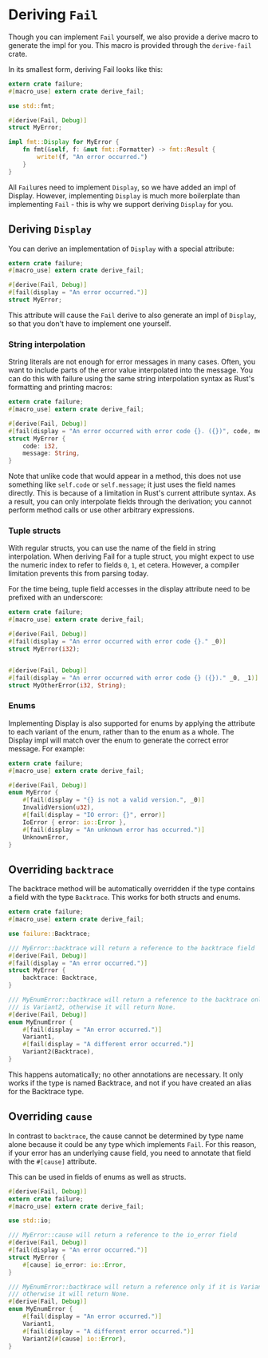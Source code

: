 # Deriving `Fail`

Though you can implement `Fail` yourself, we also provide a derive macro to
generate the impl for you. This macro is provided through the `derive-fail`
crate.

In its smallest form, deriving Fail looks like this:

```rust
extern crate failure;
#[macro_use] extern crate derive_fail;

use std::fmt;

#[derive(Fail, Debug)]
struct MyError;

impl fmt::Display for MyError {
    fn fmt(&self, f: &mut fmt::Formatter) -> fmt::Result {
        write!(f, "An error occurred.")
    }
}
```

All `Fail`ures need to implement `Display`, so we have added an impl of
Display. However, implementing `Display` is much more boilerplate than
implementing `Fail` - this is why we support deriving `Display` for you.

## Deriving `Display`

You can derive an implementation of `Display` with a special attribute:

```rust
extern crate failure;
#[macro_use] extern crate derive_fail;

#[derive(Fail, Debug)]
#[fail(display = "An error occurred.")]
struct MyError;
```

This attribute will cause the `Fail` derive to also generate an impl of
`Display`, so that you don't have to implement one yourself.

### String interpolation

String literals are not enough for error messages in many cases. Often, you
want to include parts of the error value interpolated into the message. You can
do this with failure using the same string interpolation syntax as Rust's
formatting and printing macros:

```rust
extern crate failure;
#[macro_use] extern crate derive_fail;

#[derive(Fail, Debug)]
#[fail(display = "An error occurred with error code {}. ({})", code, message)]
struct MyError {
    code: i32,
    message: String,
}
```

Note that unlike code that would appear in a method, this does not use
something like `self.code` or `self.message`; it just uses the field names
directly. This is because of a limitation in Rust's current attribute syntax.
As a result, you can only interpolate fields through the derivation; you cannot
perform method calls or use other arbitrary expressions.

### Tuple structs

With regular structs, you can use the name of the field in string
interpolation. When deriving Fail for a tuple struct, you might expect to use
the numeric index to refer to fields `0`, `1`, et cetera. However, a compiler
limitation prevents this from parsing today. 

For the time being, tuple field accesses in the display attribute need to be
prefixed with an underscore:

```rust
extern crate failure;
#[macro_use] extern crate derive_fail;

#[derive(Fail, Debug)]
#[fail(display = "An error occurred with error code {}." _0)]
struct MyError(i32);


#[derive(Fail, Debug)]
#[fail(display = "An error occurred with error code {} ({})." _0, _1)]
struct MyOtherError(i32, String);
```

### Enums

Implementing Display is also supported for enums by applying the attribute to
each variant of the enum, rather than to the enum as a whole. The Display impl
will match over the enum to generate the correct error message. For example:

```rust
extern crate failure;
#[macro_use] extern crate derive_fail;

#[derive(Fail, Debug)]
enum MyError {
    #[fail(display = "{} is not a valid version.", _0)]
    InvalidVersion(u32),
    #[fail(display = "IO error: {}", error)]
    IoError { error: io::Error },
    #[fail(display = "An unknown error has occurred.")]
    UnknownError,
}
```

## Overriding `backtrace`

The backtrace method will be automatically overridden if the type contains a
field with the type `Backtrace`. This works for both structs and enums.

```rust
extern crate failure;
#[macro_use] extern crate derive_fail;

use failure::Backtrace;

/// MyError::backtrace will return a reference to the backtrace field
#[derive(Fail, Debug)]
#[fail(display = "An error occurred.")]
struct MyError {
    backtrace: Backtrace,
}

/// MyEnumError::bactkrace will return a reference to the backtrace only if it
/// is Variant2, otherwise it will return None.
#[derive(Fail, Debug)]
enum MyEnumError {
    #[fail(display = "An error occurred.")]
    Variant1,
    #[fail(display = "A different error occurred.")]
    Variant2(Backtrace),
}
```

This happens automatically; no other annotations are necessary. It only works
if the type is named Backtrace, and not if you have created an alias for the
Backtrace type.

## Overriding `cause`

In contrast to `backtrace`, the cause cannot be determined by type name alone
because it could be any type which implements `Fail`. For this reason, if your
error has an underlying cause field, you need to annotate that field with
the `#[cause]` attribute.

This can be used in fields of enums as well as structs.


```rust
#[derive(Fail, Debug)]
extern crate failure;
#[macro_use] extern crate derive_fail;

use std::io;

/// MyError::cause will return a reference to the io_error field
#[derive(Fail, Debug)]
#[fail(display = "An error occurred.")]
struct MyError {
    #[cause] io_error: io::Error,
}

/// MyEnumError::bactkrace will return a reference only if it is Variant2,
/// otherwise it will return None.
#[derive(Fail, Debug)]
enum MyEnumError {
    #[fail(display = "An error occurred.")]
    Variant1,
    #[fail(display = "A different error occurred.")]
    Variant2(#[cause] io::Error),
}
```
